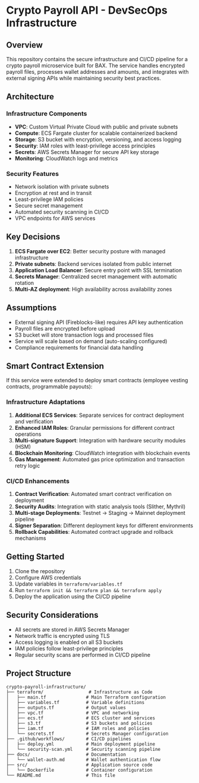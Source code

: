 # Crypto Payroll API - DevSecOps Infrastructure

## Overview

This repository contains the secure infrastructure and CI/CD pipeline for a crypto payroll microservice built for BAX. The service handles encrypted payroll files, processes wallet addresses and amounts, and integrates with external signing APIs while maintaining security best practices.

## Architecture

### Infrastructure Components

- **VPC**: Custom Virtual Private Cloud with public and private subnets
- **Compute**: ECS Fargate cluster for scalable containerized backend
- **Storage**: S3 bucket with encryption, versioning, and access logging
- **Security**: IAM roles with least-privilege access principles
- **Secrets**: AWS Secrets Manager for secure API key storage
- **Monitoring**: CloudWatch logs and metrics

### Security Features

- Network isolation with private subnets
- Encryption at rest and in transit
- Least-privilege IAM policies
- Secure secret management
- Automated security scanning in CI/CD
- VPC endpoints for AWS services

## Key Decisions

1. **ECS Fargate over EC2**: Better security posture with managed infrastructure
2. **Private subnets**: Backend services isolated from public internet
3. **Application Load Balancer**: Secure entry point with SSL termination
4. **Secrets Manager**: Centralized secret management with automatic rotation
5. **Multi-AZ deployment**: High availability across availability zones

## Assumptions

- External signing API (Fireblocks-like) requires API key authentication
- Payroll files are encrypted before upload
- S3 bucket will store transaction logs and processed files
- Service will scale based on demand (auto-scaling configured)
- Compliance requirements for financial data handling

## Smart Contract Extension

If this service were extended to deploy smart contracts (employee vesting contracts, programmable payouts):

### Infrastructure Adaptations

1. **Additional ECS Services**: Separate services for contract deployment and verification
2. **Enhanced IAM Roles**: Granular permissions for different contract operations
3. **Multi-signature Support**: Integration with hardware security modules (HSM)
4. **Blockchain Monitoring**: CloudWatch integration with blockchain events
5. **Gas Management**: Automated gas price optimization and transaction retry logic

### CI/CD Enhancements

1. **Contract Verification**: Automated smart contract verification on deployment
2. **Security Audits**: Integration with static analysis tools (Slither, Mythril)
3. **Multi-stage Deployments**: Testnet → Staging → Mainnet deployment pipeline
4. **Signer Separation**: Different deployment keys for different environments
5. **Rollback Capabilities**: Automated contract upgrade and rollback mechanisms

## Getting Started

1. Clone the repository
2. Configure AWS credentials
3. Update variables in `terraform/variables.tf`
4. Run `terraform init && terraform plan && terraform apply`
5. Deploy the application using the CI/CD pipeline

## Security Considerations

- All secrets are stored in AWS Secrets Manager
- Network traffic is encrypted using TLS
- Access logging is enabled on all S3 buckets
- IAM policies follow least-privilege principles
- Regular security scans are performed in CI/CD pipeline

## Project Structure

```
crypto-payroll-infrastructure/
├── terraform/                 # Infrastructure as Code
│   ├── main.tf               # Main Terraform configuration
│   ├── variables.tf          # Variable definitions
│   ├── outputs.tf            # Output values
│   ├── vpc.tf                # VPC and networking
│   ├── ecs.tf                # ECS cluster and services
│   ├── s3.tf                 # S3 buckets and policies
│   ├── iam.tf                # IAM roles and policies
│   └── secrets.tf            # Secrets Manager configuration
├── .github/workflows/        # CI/CD pipelines
│   ├── deploy.yml            # Main deployment pipeline
│   └── security-scan.yml     # Security scanning pipeline
├── docs/                     # Documentation
│   └── wallet-auth.md        # Wallet authentication flow
├── src/                      # Application source code
│   └── Dockerfile            # Container configuration
└── README.md                 # This file
```
